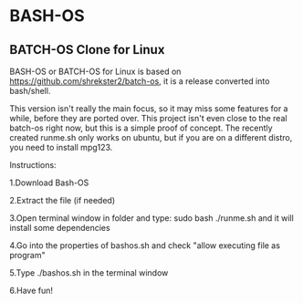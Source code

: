 # BASH-OS
## BATCH-OS Clone for Linux
BASH-OS or BATCH-OS for Linux
is based on https://github.com/shrekster2/batch-os, it is a release converted into bash/shell. 

This version isn't really the main focus, so it may miss some features for a while, before they are ported over.
This project isn't even close to the real batch-os right now, but this is a simple proof of concept.
The recently created runme.sh only works on ubuntu, but if you are on a different distro, you need to install mpg123.

Instructions:

1.Download Bash-OS

2.Extract the file (if needed)

3.Open terminal window in folder and type: sudo bash ./runme.sh and it will install some dependencies

4.Go into the properties of bashos.sh and check "allow executing file as program"

5.Type ./bashos.sh in the terminal window

6.Have fun!
